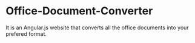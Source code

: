 # Office-Document-Converter
It is an Angular.js website that converts all the office documents into your prefered format.
